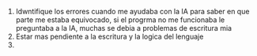1. Idwntifique los errores cuando me ayudaba con la IA para saber en que parte me estaba equivocado, si el progrma no me funcionaba le preguntaba a la IA, muchas se debia a problemas de escritura mia
2. Estar mas pendiente a la escritura y la logica del lenguaje
3. 

